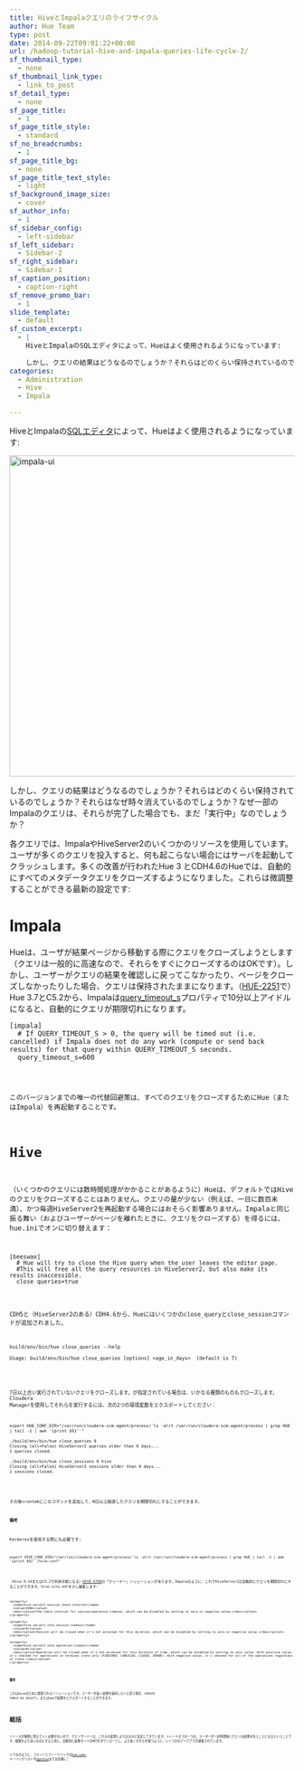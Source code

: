 ```yaml
---
title: HiveとImpalaクエリのライフサイクル
author: Hue Team
type: post
date: 2014-09-22T09:01:22+00:00
url: /hadoop-tutorial-hive-and-impala-queries-life-cycle-2/
sf_thumbnail_type:
  - none
sf_thumbnail_link_type:
  - link_to_post
sf_detail_type:
  - none
sf_page_title:
  - 1
sf_page_title_style:
  - standard
sf_no_breadcrumbs:
  - 1
sf_page_title_bg:
  - none
sf_page_title_text_style:
  - light
sf_background_image_size:
  - cover
sf_author_info:
  - 1
sf_sidebar_config:
  - left-sidebar
sf_left_sidebar:
  - Sidebar-2
sf_right_sidebar:
  - Sidebar-1
sf_caption_position:
  - caption-right
sf_remove_promo_bar:
  - 1
slide_template:
  - default
sf_custom_excerpt:
  - |
    HiveとImpalaのSQLエディタによって、Hueはよく使用されるようになっています:
    
    しかし、クエリの結果はどうなるのでしょうか？それらはどのくらい保持されているのでしょうか？それらはなぜ時々消えているのでしょうか？なぜ一部のImpalaのクエリは、それらが完了した場合でも、まだ「実行中」なのでしょうか？
categories:
  - Administration
  - Hive
  - Impala

---
```

HiveとImpalaの[SQLエディタ][1]によって、Hueはよく使用されるようになっています:

[<img class="aligncenter size-large wp-image-1636" src="https://cdn.gethue.com/uploads/2014/09/impala-ui-1024x568.png" alt="impala-ui" width="1024" height="568" data-wp-pid="1636" />][2]

しかし、クエリの結果はどうなるのでしょうか？それらはどのくらい保持されているのでしょうか？それらはなぜ時々消えているのでしょうか？なぜ一部のImpalaのクエリは、それらが完了した場合でも、まだ「実行中」なのでしょうか？

各クエリでは、ImpalaやHiveServer2のいくつかのリソースを使用しています。ユーザが多くのクエリを投入すると、何も起こらない場合にはサーバを起動してクラッシュします。多くの改善が行われたHue 3 とCDH4.6のHueでは、自動的にすべてのメタデータクエリをクローズするようになりました。これらは微調整することができる最新の設定です:

# Impala

Hueは、ユーザが結果ページから移動する際にクエリをクローズしようとします（クエリは一般的に高速なので、それらをすぐにクローズするのはOKです）。しかし、ユーザーがクエリの結果を確認しに戻ってこなかったり、ページをクローズしなかったりした場合、クエリは保持されたままになります。（[HUE-2251][3]で）Hue 3.7とC5.2から、Impalaは[query\_timeout\_s][4]プロパティで10分以上アイドルになると、自動的にクエリが期限切れになります。

<pre><code class="bash">[impala]
  # If QUERY_TIMEOUT_S &gt; 0, the query will be timed out (i.e. cancelled) if Impala does not do any work (compute or send back results) for that query within QUERY_TIMEOUT_S seconds.
  query_timeout_s=600
</pre>

このバージョンまでの唯一の代替回避策は、すべてのクエリをクローズするためにHue（またはImpala）を再起動することです。

# Hive

（いくつかのクエリには数時間処理がかかることがあるように）Hueは、デフォルトではHiveのクエリをクローズすることはありません。クエリの量が少ない（例えば、一日に数百未満）、かつ毎週HiveServer2を再起動する場合にはおそらく影響ありません。Impalaと同じ振る舞い（およびユーザーがページを離れたときに、クエリをクローズする）を得るには、hue.iniでオンに切り替えます：

<pre><code class="bash">[beeswax]
  # Hue will try to close the Hive query when the user leaves the editor page.
  #This will free all the query resources in HiveServer2, but also make its results inaccessible.
  close_queries=true
</pre>

CDH5と（HiveServer2のある）CDH4.6から、Hueにはいくつかのclose\_queryとclose\_sessionコマンドが追加されました。

<pre><code class="bash">build/env/bin/hue close_queries --help

Usage: build/env/bin/hue close_queries [options] &lt;age_in_days&gt;  (default is 7)

</pre>

7日以上古い実行されていないクエリをクローズします。<all>が指定されている場合は、いかなる種類のものもクローズします。Cloudera Managerを使用してそれらを実行するには、次の2つの環境変数をエクスポートしてください：

<pre><code class="bash">export HUE_CONF_DIR="/var/run/cloudera-scm-agent/process/`ls -alrt /var/run/cloudera-scm-agent/process | grep HUE | tail -1 | awk '{print $9}'`"

./build/env/bin/hue close_queries 0
Closing (all=False) HiveServer2 queries older than 0 days...
1 queries closed.

./build/env/bin/hue close_sessions 0 hive
Closing (all=False) HiveServer2 sessions older than 0 days...
1 sessions closed.

</pre>

その後crontabにこのコマンドを追加して、N日以上経過したクエリを期限切れにすることができます。

**備考**

Kerberosを使用する際にも必要です:

<pre><code class="bash">export HIVE_CONF_DIR="/var/run/cloudera-scm-agent/process/`ls -alrt /var/run/cloudera-scm-agent/process | grep HUE | tail -1 | awk '{print $9}'`/hive-conf"</pre>

（Hive 0.14またはC5.2で利用可能になる）[HIVE-5799][5]の「クリーナー」ソリューションがあります。Impalaのように、これでHiveServer2は自動的にクエリを期限切れにすることができます。hive-site.xmlを少し編集します:

<pre><code class="xml">&lt;property&gt;
  &lt;name&gt;hive.server2.session.check.interval&lt;/name&gt;
  &lt;value&gt;3000&lt;/value&gt;
  &lt;description&gt;The check interval for session/operation timeout, which can be disabled by setting to zero or negative value.&lt;/description&gt;
&lt;/property&gt;

&lt;property&gt;
  &lt;name&gt;hive.server2.idle.session.timeout&lt;/name&gt;
  &lt;value&gt;0&lt;/value&gt;
  &lt;description&gt;Session will be closed when it's not accessed for this duration, which can be disabled by setting to zero or negative value.&lt;/description&gt;
&lt;/property&gt;

&lt;property&gt;
  &lt;name&gt;hive.server2.idle.operation.timeout&lt;/name&gt;
  &lt;value&gt;0&lt;/value&gt;
  &lt;description&gt;Operation will be closed when it's not accessed for this duration of time, which can be disabled by setting to zero value. With positive value, it's checked for operations in terminal state only (FINISHED, CANCELED, CLOSED, ERROR). With negative value, it's checked for all of the operations regardless of state.&lt;/description&gt;
&lt;/property&gt;
</pre>

**備考**

これはHiveのために推奨されるソリューションです。ユーザーが長く結果を保持したいと思う場合、CREATE TABLE AS SELECT&#8230; またはHueで結果をエクスポートすることができます。

# 総括

リソースが無限に増えていく必要がないので、クエリサーバーは、これらの変更によりはるかに安定してきています。トレードオフの一つは、ユーザーが一定時間後にクエリの結果を失うことになるということです。経験をより良いものにするために、自動的に結果セットのN行をダウンロードし、より長くそれらを保つように、いくつかのアイデアでが調査されています。

いつものように、コメントとフィードバックは[hue-user][6] メーリングリストや[@gethue][7]までお気軽に！

 [1]: https://gethue.com/hadoop-tutorial-new-impala-and-hive-editors/
 [2]: https://cdn.gethue.com/uploads/2014/09/impala-ui.png
 [3]: https://issues.cloudera.org/browse/HUE-2251
 [4]: https://github.com/cloudera/hue/blob/master/desktop/conf.dist/hue.ini#L818
 [5]: https://issues.apache.org/jira/browse/HIVE-5799
 [6]: http://groups.google.com/a/cloudera.org/group/hue-user
 [7]: https://twitter.com/gethue
